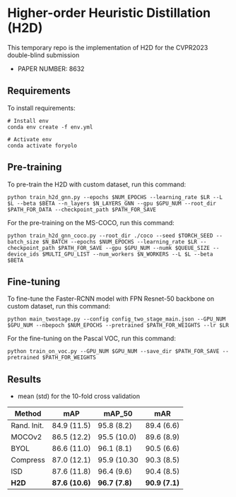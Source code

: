 # Higher-order Heuristic Distillation (H2D)

This temporary repo is the implementation of H2D for the CVPR2023 double-blind submission

* PAPER NUMBER: 8632

## Requirements

To install requirements:

```
# Install env
conda env create -f env.yml

# Activate env
conda activate foryolo
```

## Pre-training

To pre-train the H2D with custom dataset, run this command:

```
python train_h2d_gnn.py --epochs $NUM_EPOCHS --learning_rate $LR --L $L --beta $BETA --n_layers $N_LAYERS_GNN --gpu $GPU_NUM --root_dir $PATH_FOR_DATA --checkpoint_path $PATH_FOR_SAVE
```

For the pre-training on the MS-COCO, run this command:

```
python train_h2d_gnn_coco.py --root_dir ./coco --seed $TORCH_SEED --batch_size $N_BATCH --epochs $NUM_EPOCHS --learning_rate $LR --checkpoint_path $PATH_FOR_SAVE --gpu $GPU_NUM --numk $QUEUE_SIZE --device_ids $MULTI_GPU_LIST --num_workers $N_WORKERS --L $L --beta $BETA
```

## Fine-tuning

To fine-tune the Faster-RCNN model with FPN Resnet-50 backbone on custom dataset, run this command:

```
python main_twostage.py --config config_two_stage_main.json --GPU_NUM $GPU_NUM --nbepoch $NUM_EPOCHS --pretrained $PATH_FOR_WEIGHTS --lr $LR
```

For the fine-tuning on the Pascal VOC, run this command:

```
python train_on_voc.py --GPU_NUM $GPU_NUM --save_dir $PATH_FOR_SAVE --pretrained $PATH_FOR_WEIGHTS
```

## Results

* mean (std) for the 10-fold cross validation

|Method|mAP|mAP_50|mAR|
|---|---|---|---|
|Rand. Init.|84.9 (11.5)|95.8 (8.2)|89.4 (6.6)|
|MOCOv2|86.5 (12.2)|95.5 (10.0)|89.6 (8.9)|
|BYOL|86.6 (11.0)|96.1 (8.1)|90.5 (6.6)|
|Compress|87.0 (12.1)|95.9 (10.30|90.3 (8.5)|
|ISD|87.6 (11.8)|96.4 (9.6)|90.4 (8.5)|
|**H2D**|**87.6 (10.6)**|**96.7 (7.8)**|**90.9 (7.1)**|
